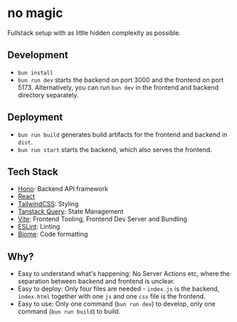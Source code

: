 # no magic

Fullstack setup with as little hidden complexity as possible.

## Development

- `bun install`
- `bun run dev` starts the backend on port 3000 and the frontend on port 5173. Alternatively, you can run `bun dev` in the frontend and backend directory separately.

## Deployment

- `bun run build` generates build artifacts for the frontend and backend in `dist`.
- `bun run start` starts the backend, which also serves the frontend.

## Tech Stack

- [Hono](https://hono.dev/): Backend API framework
- [React](https://react.dev/)
- [TailwindCSS](https://tailwindcss.com/): Styling
- [Tanstack Query](https://tanstack.com/query/latest): State Management
- [Vite](https://vite.dev/): Frontend Tooling, Frontend Dev Server and Bundling
- [ESLint](https://eslint.org/): Linting
- [Biome](https://biomejs.dev/): Code formatting

## Why?

- Easy to understand what's happening: No Server Actions etc, where the separation between backend and frontend is unclear.
- Easy to deploy: Only four files are needed - `index.js` is the backend, `index.html` together with one `js` and one `css` file is the frontend.
- Easy to use: Only one command (`bun run dev`) to develop, only one command (`bun run build`) to build.